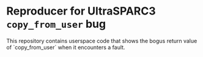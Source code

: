 Reproducer for UltraSPARC3 `copy_from_user` bug
===============================================

This repository contains userspace code that shows the bogus return value of
`copy_from_user´ when it encounters a fault.

